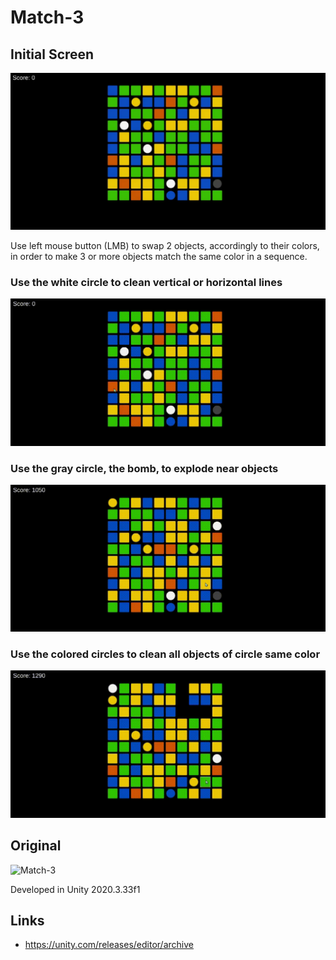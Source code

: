 # Match-3

## Initial Screen
![Match-3-InitialScreen](/Intro.png?raw=true "Intro")

<p>Use left mouse button (LMB) to swap 2 objects, accordingly to their colors, in order to make 3 or more objects match the same color in a sequence.</p>

### Use the white circle to clean vertical or horizontal lines
![Match-3-LineCleaner](/LineCleaner.gif?raw=true "LineCleaner")

### Use the gray circle, the bomb, to explode near objects
![Match-3-Bomb](/Bomb.gif?raw=true "Bomb")

### Use the colored circles to clean all objects of circle same color
![Match-3-ColorCleaner](/ColorCleaner.gif?raw=true "ColorCleaner")

## Original
![Match-3](/Match3.png?raw=true "Match-3")

Developed in Unity 2020.3.33f1

## Links
- https://unity.com/releases/editor/archive
